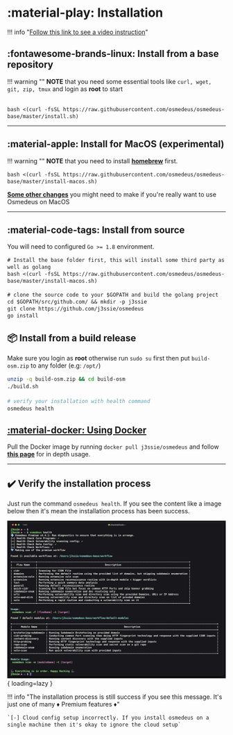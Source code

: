 # :material-play: Installation

!!! info "[Follow this link to see a video instruction](https://www.youtube.com/playlist?list=PLiifzv5MjIo3JqKeG5EXbSKDBlqa7v14P)"


## :fontawesome-brands-linux: Install from a base repository

!!! warning ""
    **NOTE** that you need some essential tools like `curl, wget, git, zip, tmux` and login as **root** to start

```shell

bash <(curl -fsSL https://raw.githubusercontent.com/osmedeus/osmedeus-base/master/install.sh)
```

***

## :material-apple: Install for MacOS (experimental)

!!! warning ""
    **NOTE** that you need to install **[homebrew](https://brew.sh/)** first.

```shell
bash <(curl -fsSL https://raw.githubusercontent.com/osmedeus/osmedeus-base/master/install-macos.sh)
```

**[Some other changes](/installation/install-note/#when-install-on-macos)** you might need to make if you're really want to use Osmedeus on MacOS

***

## :material-code-tags: Install from source

You will need to configured `Go >= 1.8` environment.

```shell
# Install the base folder first, this will install some third party as well as golang 
bash <(curl -fsSL https://raw.githubusercontent.com/osmedeus/osmedeus-base/master/install-macos.sh)

# clone the source code to your $GOPATH and build the golang project
cd $GOPATH/src/github.com/ && mkdir -p j3ssie
git clone https://github.com/j3ssie/osmedeus
go install

```

## :package: Install from a build release

Make sure you login as **root** otherwise run `sudo su` first then put `build-osm.zip` to any folder (e.g: `/opt/`)

```bash
unzip -q build-osm.zip && cd build-osm
./build.sh

# verify your installation with health command
osmedeus health
```

## [:material-docker: Using Docker](/installation/using-docker/)

Pull the Docker image by running `docker pull j3ssie/osmedeus` and follow [**this page**](/installation/using-docker/) for in depth usage.

***

## :heavy_check_mark: Verify the installation process

Just run the command `osmedeus health`. If you see the content like a image below then it's mean the installation process has been success.

![intro](static/images/osm-health.png){ loading=lazy }

!!! info "The installation process is still success if you see this message. It's just one of many :diamonds: Premium features :diamonds:"

    `[-] Cloud config setup incorrectly. If you install osmedeus on a single machine then it's okay to ignore the cloud setup`

